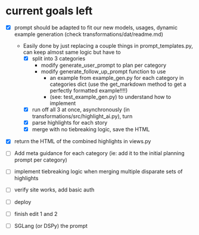 # current goals left

- [x] prompt should be adapted to fit our new models, usages, dynamic example generation (check transformations/dat/readme.md)
  - Easily done by just replacing a couple things in prompt_templates.py, can keep almost same logic but have to
    - [x] split into 3 categories
      - modify generate_user_prompt to plan per category
      - modify generate_follow_up_prompt function to use 
        - an example from example_gen.py for each category in categories dict (use the get_markdown method to get a perfectly formatted example!!!!)
        - (see: test_example_gen.py) to understand how to implement
    - [x] run off all 3 at once, asynchronously (in transformations/src/highlight_ai.py), turn 
    - [x] parse highlights for each story
    - [x] merge with no tiebreaking logic, save the HTML
- [x] return the HTML of the combined highlights in views.py
- [ ] Add meta guidance for each category (ie: add it to the initial planning prompt per category)
- [ ] implement tiebreaking logic when merging multiple disparate sets of highlights
- [ ] verify site works, add basic auth
- [ ] deploy
- [ ] finish edit 1 and 2
- [ ] SGLang (or DSPy) the prompt

